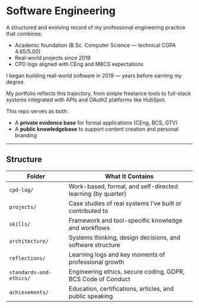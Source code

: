 # Software Engineering

A structured and evolving record of my professional engineering practice that combines:

- Academic foundation (B.Sc. Computer Science — technical CGPA 4.65/5.00)
- Real-world projects since 2019
- CPD logs aligned with CEng and MBCS expectations

I began building real-world software in 2019 — years before earning my degree. 

My portfolio reflects this trajectory, from simple freelance tools to full-stack systems integrated with APIs and OAuth2 platforms like HubSpot.

This repo serves as both:
- A **private evidence base** for formal applications (CEng, BCS, GTV)
- A **public knowledgebase** to support content creation and personal branding

---

## Structure

| Folder                | What It Contains                                               |
|-----------------------|----------------------------------------------------------------|
| `cpd-log/`            | Work-based, formal, and self-directed learning (by quarter)    |
| `projects/`           | Case studies of real systems I’ve built or contributed to      |
| `skills/`             | Framework and tool-specific knowledge and workflows            |
| `architecture/`       | Systems thinking, design decisions, and software structure     |
| `reflections/`        | Learning logs and key moments of professional growth           |
| `standards-and-ethics/` | Engineering ethics, secure coding, GDPR, BCS Code of Conduct |
| `achievements/`       | Education, certifications, articles, and public speaking       |
